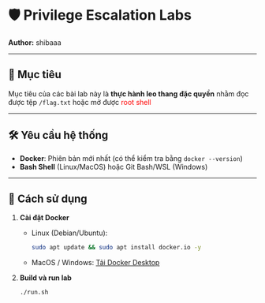 # 🛡️ Privilege Escalation Labs

**Author:** shibaaa  

---

## 🎯 Mục tiêu
Mục tiêu của các bài lab này là **thực hành leo thang đặc quyền** nhằm đọc được tệp `/flag.txt` hoặc mở được <span style="color:red">root shell</span>

---

## 🛠️ Yêu cầu hệ thống
- **Docker**: Phiên bản mới nhất (có thể kiểm tra bằng `docker --version`)
- **Bash Shell** (Linux/MacOS) hoặc Git Bash/WSL (Windows)

---

## 🚀 Cách sử dụng
1. **Cài đặt Docker**  
   - Linux (Debian/Ubuntu):
     ```sh
     sudo apt update && sudo apt install docker.io -y
     ```
   - MacOS / Windows: [Tải Docker Desktop](https://www.docker.com/products/docker-desktop)

2. **Build và run lab**
    ```sh
    ./run.sh
    ```
